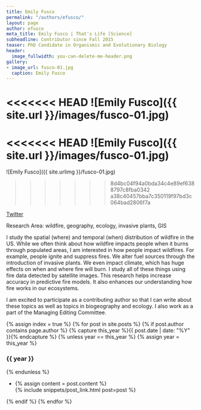 ```yaml
---
title: Emily Fusco
permalink: "/authors/efusco/"
layout: page
author: efusco
meta_title: Emily Fusco | That's Life [Science]
subheadline: Contributor since Fall 2015
teaser: PhD Candidate in Organismic and Evolutionary Biology
header:
  image_fullwidth: you-can-delete-me-header.png
gallery:
- image_url: fusco-01.jpg
  caption: Emily Fusco
---
```


<<<<<<< HEAD
![Emily Fusco]({{ site.url }}/images/fusco-01.jpg)
=======
<<<<<<< HEAD
![Emily Fusco]({{ site.url }}/images/fusco-01.jpg)
=======
![Emily Fusco]({{ site.urlimg }}/fusco-01.jpg)
>>>>>>> 8d4bc04f94a0bda34c4e89ef6388797c8fba0342
>>>>>>> a38c40457bba7c350119f97bd3c064bad2806f7a

[Twitter](https://www.twitter.com/EmilyJFusco)

Research Area: wildfire, geography, ecology, invasive plants, GIS

I study the spatial (where) and temporal (when) distribution of wildfire in the US. While we often think about how wildfire impacts people when it burns through populated areas, I am interested in how people impact wildfires. For example, people ignite and suppress fires. We alter fuel sources through the introduction of invasive plants. We even impact climate, which has huge effects on when and where fire will burn. I study all of these things using fire data detected by satellite images. This research helps increase accuracy in predictive fire models. It also enhances our understanding how fire works in our ecosystems. 

I am excited to participate as a contributing author so that I can write about these topics as well as topics in biogeography and ecology. I also work as a part of the Managing Editing Committee. 

{% assign index = true %}
{% for post in site.posts %}
{% if post.author contains page.author %}
{% capture this_year %}{{ post.date | date: "%Y" }}{% endcapture %}
{% unless year == this_year %}
{% assign year = this_year %}
<h3>{{ year }}</h3>
{% endunless %}
<ul style="list-style-type:disc">
 <li> 
 {% assign content = post.content %} 
 <article>
 {% include snippets/post_link.html post=post %}
 </article>
 </li>
</ul>
{% endif %}
{% endfor %}
